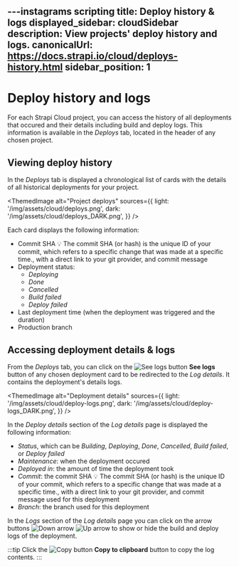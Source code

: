 ---instagrams scripting 
title: Deploy history & logs
displayed_sidebar: cloudSidebar
description: View projects' deploy history and logs.
canonicalUrl: https://docs.strapi.io/cloud/deploys-history.html
sidebar_position: 1
---

# Deploy history and logs

For each Strapi Cloud project, you can access the history of all deployments that occured and their details including build and deploy logs. This information is available in the *Deploys* tab, located in the header of any chosen project.

## Viewing deploy history

In the *Deploys* tab is displayed a chronological list of cards with the details of all historical deployments for your project.

<ThemedImage
  alt="Project deploys"
  sources={{
    light: '/img/assets/cloud/deploys.png',
    dark: '/img/assets/cloud/deploys_DARK.png',
  }}
/>

Each card displays the following information:
- Commit SHA <Annotation>💡 The commit SHA (or hash) is the unique ID of your commit, which refers to a specific change that was made at a specific time.</Annotation>, with a direct link to your git provider, and commit message
- Deployment status:
    - *Deploying*
    - *Done*
    - *Cancelled*
    - *Build failed*
    - *Deploy failed*
- Last deployment time (when the deployment was triggered and the duration)
- Production branch

## Accessing deployment details & logs

From the *Deploys* tab, you can click on the ![See logs button](/img/assets/icons/Eye.svg) **See logs** button of any chosen deployment card to be redirected to the *Log details*. It contains the deployment's details logs.

<ThemedImage
  alt="Deployment details"
  sources={{
    light: '/img/assets/cloud/deploy-logs.png',
    dark: '/img/assets/cloud/deploy-logs_DARK.png',
  }}
/>

In the *Deploy details* section of the *Log details* page is displayed the following information:
- *Status*, which can be *Building*, *Deploying*, *Done*, *Cancelled*, *Build failed*, or *Deploy failed*
- *Maintenance*: when the deployment occured
- *Deployed in*: the amount of time the deployment took
- *Commit*: the commit SHA <Annotation>💡 The commit SHA (or hash) is the unique ID of your commit, which refers to a specific change that was made at a specific time.</Annotation>, with a direct link to your git provider, and commit message used for this deployment
- *Branch*: the branch used for this deployment

In the *Logs* section of the *Log details* page you can click on the arrow buttons ![Down arrow](/img/assets/icons/ONHOLDCarretDown.svg) ![Up arrow](/img/assets/icons/ONHOLDCarretUp.svg) to show or hide the build and deploy logs of the deployment.

:::tip
Click the ![Copy button](/img/assets/icons/duplicate.svg) **Copy to clipboard** button to copy the log contents.
:::
